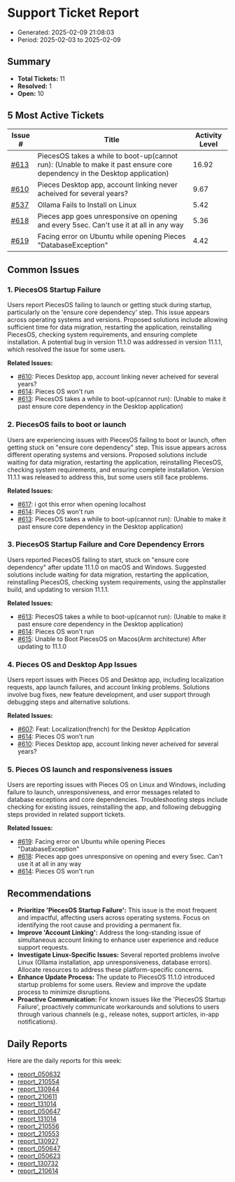 # Support Ticket Report
- Generated: 2025-02-09 21:08:03
- Period: 2025-02-03 to 2025-02-09

## Summary
- **Total Tickets:** 11
- **Resolved:** 1
- **Open:** 10

## 5 Most Active Tickets
| Issue # | Title | Activity Level |
|---------|-------|----------------|
| [#613](https://github.com/pieces-app/support/issues/613) | PiecesOS takes a while to boot-up(cannot run): (Unable to make it past ensure core dependency in the Desktop application) | 16.92 |
| [#610](https://github.com/pieces-app/support/issues/610) | Pieces Desktop app, account linking never acheived for several years? | 9.67 |
| [#537](https://github.com/pieces-app/support/issues/537) | Ollama Fails to Install on Linux | 5.42 |
| [#618](https://github.com/pieces-app/support/issues/618) | Pieces app goes unresponsive on opening and every 5sec. Can't use it at all in any way | 5.36 |
| [#619](https://github.com/pieces-app/support/issues/619) | Facing error on Ubuntu while opening Pieces "DatabaseException" | 4.42 |

## Common Issues
### 1. PiecesOS Startup Failure
Users report PiecesOS failing to launch or getting stuck during startup, particularly on the 'ensure core dependency' step. This issue appears across operating systems and versions. Proposed solutions include allowing sufficient time for data migration, restarting the application, reinstalling PiecesOS, checking system requirements, and ensuring complete installation. A potential bug in version 11.1.0 was addressed in version 11.1.1, which resolved the issue for some users.

**Related Issues:**
- [#610](https://github.com/pieces-app/support/issues/610): Pieces Desktop app, account linking never acheived for several years?
- [#614](https://github.com/pieces-app/support/issues/614): Pieces OS won't run
- [#613](https://github.com/pieces-app/support/issues/613): PiecesOS takes a while to boot-up(cannot run): (Unable to make it past ensure core dependency in the Desktop application)

### 2. PiecesOS fails to boot or launch
Users are experiencing issues with PiecesOS failing to boot or launch, often getting stuck on "ensure core dependency" step. This issue appears across different operating systems and versions. Proposed solutions include waiting for data migration, restarting the application, reinstalling PiecesOS, checking system requirements, and ensuring complete installation. Version 11.1.1 was released to address this, but some users still face problems.

**Related Issues:**
- [#617](https://github.com/pieces-app/support/issues/617): i got this error when opening localhost
- [#614](https://github.com/pieces-app/support/issues/614): Pieces OS won't run
- [#613](https://github.com/pieces-app/support/issues/613): PiecesOS takes a while to boot-up(cannot run): (Unable to make it past ensure core dependency in the Desktop application)

### 3. PiecesOS Startup Failure and Core Dependency Errors
Users reported PiecesOS failing to start, stuck on "ensure core dependency" after update 11.1.0 on macOS and Windows.  Suggested solutions include waiting for data migration, restarting the application, reinstalling PiecesOS, checking system requirements, using the appInstaller build, and updating to version 11.1.1.

**Related Issues:**
- [#613](https://github.com/pieces-app/support/issues/613): PiecesOS takes a while to boot-up(cannot run): (Unable to make it past ensure core dependency in the Desktop application)
- [#614](https://github.com/pieces-app/support/issues/614): Pieces OS won't run
- [#615](https://github.com/pieces-app/support/issues/615): Unable to Boot PiecesOS on Macos(Arm architecture) After updating to 11.1.0

### 4. Pieces OS and Desktop App Issues
Users report issues with Pieces OS and Desktop app, including localization requests, app launch failures, and account linking problems. Solutions involve bug fixes, new feature development, and user support through debugging steps and alternative solutions.

**Related Issues:**
- [#607](https://github.com/pieces-app/support/issues/607): Feat: Localization(french) for the Desktop Application
- [#614](https://github.com/pieces-app/support/issues/614): Pieces OS won't run
- [#610](https://github.com/pieces-app/support/issues/610): Pieces Desktop app, account linking never acheived for several years?

### 5. Pieces OS launch and responsiveness issues
Users are reporting issues with Pieces OS on Linux and Windows, including failure to launch, unresponsiveness, and error messages related to database exceptions and core dependencies. Troubleshooting steps include checking for existing issues, reinstalling the app, and following debugging steps provided in related support tickets.

**Related Issues:**
- [#619](https://github.com/pieces-app/support/issues/619): Facing error on Ubuntu while opening Pieces "DatabaseException"
- [#618](https://github.com/pieces-app/support/issues/618): Pieces app goes unresponsive on opening and every 5sec. Can't use it at all in any way
- [#614](https://github.com/pieces-app/support/issues/614): Pieces OS won't run


## Recommendations
- **Prioritize 'PiecesOS Startup Failure':** This issue is the most frequent and impactful, affecting users across operating systems. Focus on identifying the root cause and providing a permanent fix.
- **Improve 'Account Linking':** Address the long-standing issue of simultaneous account linking to enhance user experience and reduce support requests.
- **Investigate Linux-Specific Issues:**  Several reported problems involve Linux (Ollama installation, app unresponsiveness, database errors). Allocate resources to address these platform-specific concerns.
- **Enhance Update Process:** The update to PiecesOS 11.1.0 introduced startup problems for some users. Review and improve the update process to minimize disruptions.
- **Proactive Communication:**  For known issues like the 'PiecesOS Startup Failure', proactively communicate workarounds and solutions to users through various channels (e.g., release notes, support articles, in-app notifications).

## Daily Reports
Here are the daily reports for this week:

- [report_050632](daily/2025-02-04/report_050632.md)
- [report_210554](daily/2025-02-04/report_210554.md)
- [report_130944](daily/2025-02-04/report_130944.md)
- [report_210611](daily/2025-02-05/report_210611.md)
- [report_131014](daily/2025-02-05/report_131014.md)
- [report_050647](daily/2025-02-05/report_050647.md)
- [report_131014](daily/2025-02-06/report_131014.md)
- [report_210556](daily/2025-02-06/report_210556.md)
- [report_210553](daily/2025-02-07/report_210553.md)
- [report_130927](daily/2025-02-07/report_130927.md)
- [report_050647](daily/2025-02-07/report_050647.md)
- [report_050623](daily/2025-02-09/report_050623.md)
- [report_130732](daily/2025-02-09/report_130732.md)
- [report_210614](daily/2025-02-09/report_210614.md)
